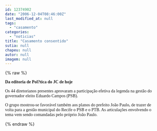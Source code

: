 ```yaml
---
id: 12374902
date: "2006-12-04T08:46:00Z"
last_modified_at: null
tags:
  - "casamento"
categories:
  - "noticias"
title: "Casamento consentido"
sutia: null
chapeu: null
autor: null
imagem: null
---
```

{% raw %}
<p><P><FONT face=Verdana><STRONG>Da editoria de Pol?tica do JC de hoje</STRONG></FONT></P></p>
<p><P><FONT face=Verdana>Os 44 diretorianos presentes aprovaram a participação efetiva da legenda na gestão do governador eleito Eduardo Campos (PSB). </FONT></P></p>
<p><P><FONT face=Verdana>O grupo mostrou-se favorável também aos planos do prefeito João Paulo, de trazer de volta para a gestão municipal do Recife o PSB e o PTB. As articulações envolvendo o tema vem sendo comandadas pelo próprio João Paulo. </FONT></P> </p>
{% endraw %}